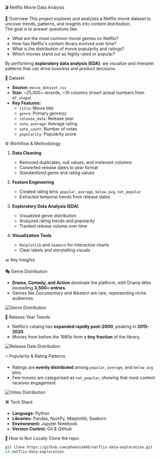 🎬 Netflix Movie Data Analysis

📖 Overview
This project explores and analyzes a Netflix movie dataset to uncover trends, patterns, and insights into content distribution.  
The goal is to answer questions like:  
- What are the most common movie genres on Netflix?  
- How has Netflix's content library evolved over time?  
- What is the distribution of movie popularity and ratings?  
- Which movies stand out as highly rated or popular?  

By performing **exploratory data analysis (EDA)**, we visualize and interpret patterns that can drive business and product decisions.


📂 Dataset
- **Source:** `movie_dataset.csv`  
- **Size:** ~25,000+ records, ~10 columns (insert actual numbers from `df.shape`)  
- **Key Features:**  
  - `title`: Movie title  
  - `genre`: Primary genre(s)  
  - `release_date`: Release year  
  - `vote_average`: Average rating  
  - `vote_count`: Number of votes  
  - `popularity`: Popularity score  


⚙️ Workflow & Methodology
1. **Data Cleaning**  
   - Removed duplicates, null values, and irrelevant columns  
   - Converted release dates to year format  
   - Standardized genre and rating values  

2. **Feature Engineering**  
   - Created rating bins: `popular`, `average`, `below_avg`, `not_popular`  
   - Extracted temporal trends from release dates  

3. **Exploratory Data Analysis (EDA)**  
   - Visualized genre distribution  
   - Analyzed rating trends and popularity  
   - Tracked release volume over time  

4. **Visualization Tools**  
   - `Matplotlib` and `Seaborn` for interactive charts  
   - Clear labels and storytelling visuals  


📊 Key Insights

🎭 Genre Distribution
- **Drama, Comedy, and Action** dominate the platform, with Drama titles exceeding **3,500+ entries**.  
- Genres like *Documentary* and *Western* are rare, representing niche audiences.  

![Genre Distribution](figures/genre_distribution.png)



📅 Release Year Trends
- Netflix’s catalog has **expanded rapidly post-2000**, peaking in **2015-2020**.  
- Movies from before the 1980s form a **tiny fraction** of the library.  

![Release Date Distribution](figures/release_date_distribution.png)


⭐ Popularity & Rating Patterns
- Ratings are **evenly distributed** among `popular`, `average`, and `below_avg` bins.  
- Few movies are categorized as `not_popular`, showing that most content receives engagement.  

![Votes Distribution](figures/votes_distribution.png)


🛠️ Tech Stack
- **Language:** Python  
- **Libraries:** Pandas, NumPy, Matplotlib, Seaborn  
- **Environment:** Jupyter Notebook  
- **Version Control:** Git & GitHub  


🚀 How to Run Locally
Clone the repo:
```bash
git clone https://github.com/phoenix845/netflix-data-exploration.git
cd netflix-data-exploration
